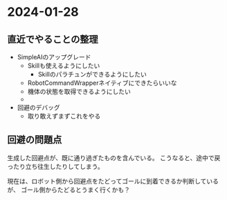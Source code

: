 # 2024-01-28

## 直近でやることの整理
- SimpleAIのアップグレード
  - Skillも使えるようにしたい
    - Skillのパラチュンができるようにしたい
  - RobotCommandWrapperネイティブにできたらいいな
  - 機体の状態を取得できるようにしたい
  - 
- 回避のデバッグ
  - 取り敢えずまずこれをやる

## 回避の問題点

生成した回避点が、既に通り過ぎたものを含んでいる。
こうなると、途中で戻ったり立ち往生したりしてしまう。

現在は、ロボット側から回避点をたどってゴールに到着できるか判断しているが、
ゴール側からたどるとうまく行くかも？

